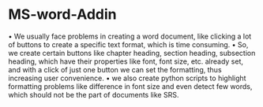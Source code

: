 # MS-word-Addin
•	We usually face problems in creating a word document, like clicking a lot of buttons to create a 
specific text format, which is time consuming.
•	So, we create certain buttons like chapter heading, section heading, subsection heading, which have
their properties like font, font size, etc. already set, and with a click of just one button we can set the
formatting, thus increasing user convenience.
•	we also create python scripts to highlight formatting problems like difference in font size and even detect
few words, which should not be the part of documents like SRS.
  
